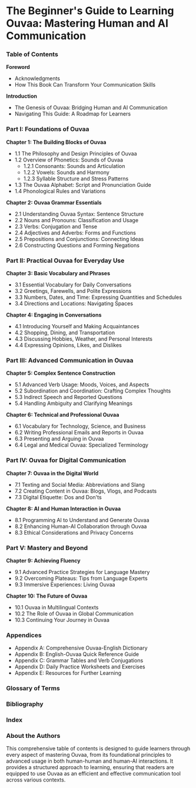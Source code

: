 # The Beginner's Guide to Learning Ouvaa: Mastering Human and AI Communication

### Table of Contents

**Foreword**
- Acknowledgments
- How This Book Can Transform Your Communication Skills

**Introduction**
- The Genesis of Ouvaa: Bridging Human and AI Communication
- Navigating This Guide: A Roadmap for Learners

### Part I: Foundations of Ouvaa

**Chapter 1: The Building Blocks of Ouvaa**
- 1.1 The Philosophy and Design Principles of Ouvaa
- 1.2 Overview of Phonetics: Sounds of Ouvaa
    - 1.2.1 Consonants: Sounds and Articulation
    - 1.2.2 Vowels: Sounds and Harmony
    - 1.2.3 Syllable Structure and Stress Patterns
- 1.3 The Ouvaa Alphabet: Script and Pronunciation Guide
- 1.4 Phonological Rules and Variations

**Chapter 2: Ouvaa Grammar Essentials**
- 2.1 Understanding Ouvaa Syntax: Sentence Structure
- 2.2 Nouns and Pronouns: Classification and Usage
- 2.3 Verbs: Conjugation and Tense
- 2.4 Adjectives and Adverbs: Forms and Functions
- 2.5 Prepositions and Conjunctions: Connecting Ideas
- 2.6 Constructing Questions and Forming Negations

### Part II: Practical Ouvaa for Everyday Use

**Chapter 3: Basic Vocabulary and Phrases**
- 3.1 Essential Vocabulary for Daily Conversations
- 3.2 Greetings, Farewells, and Polite Expressions
- 3.3 Numbers, Dates, and Time: Expressing Quantities and Schedules
- 3.4 Directions and Locations: Navigating Spaces

**Chapter 4: Engaging in Conversations**
- 4.1 Introducing Yourself and Making Acquaintances
- 4.2 Shopping, Dining, and Transportation
- 4.3 Discussing Hobbies, Weather, and Personal Interests
- 4.4 Expressing Opinions, Likes, and Dislikes

### Part III: Advanced Communication in Ouvaa

**Chapter 5: Complex Sentence Construction**
- 5.1 Advanced Verb Usage: Moods, Voices, and Aspects
- 5.2 Subordination and Coordination: Crafting Complex Thoughts
- 5.3 Indirect Speech and Reported Questions
- 5.4 Handling Ambiguity and Clarifying Meanings

**Chapter 6: Technical and Professional Ouvaa**
- 6.1 Vocabulary for Technology, Science, and Business
- 6.2 Writing Professional Emails and Reports in Ouvaa
- 6.3 Presenting and Arguing in Ouvaa
- 6.4 Legal and Medical Ouvaa: Specialized Terminology

### Part IV: Ouvaa for Digital Communication

**Chapter 7: Ouvaa in the Digital World**
- 7.1 Texting and Social Media: Abbreviations and Slang
- 7.2 Creating Content in Ouvaa: Blogs, Vlogs, and Podcasts
- 7.3 Digital Etiquette: Dos and Don'ts

**Chapter 8: AI and Human Interaction in Ouvaa**
- 8.1 Programming AI to Understand and Generate Ouvaa
- 8.2 Enhancing Human-AI Collaboration through Ouvaa
- 8.3 Ethical Considerations and Privacy Concerns

### Part V: Mastery and Beyond

**Chapter 9: Achieving Fluency**
- 9.1 Advanced Practice Strategies for Language Mastery
- 9.2 Overcoming Plateaus: Tips from Language Experts
- 9.3 Immersive Experiences: Living Ouvaa

**Chapter 10: The Future of Ouvaa**
- 10.1 Ouvaa in Multilingual Contexts
- 10.2 The Role of Ouvaa in Global Communication
- 10.3 Continuing Your Journey in Ouvaa

### Appendices

- Appendix A: Comprehensive Ouvaa-English Dictionary
- Appendix B: English-Ouvaa Quick Reference Guide
- Appendix C: Grammar Tables and Verb Conjugations
- Appendix D: Daily Practice Worksheets and Exercises
- Appendix E: Resources for Further Learning

### Glossary of Terms

### Bibliography

### Index

### About the Authors

This comprehensive table of contents is designed to guide learners through every aspect of mastering Ouvaa, from its foundational principles to advanced usage in both human-human and human-AI interactions. It provides a structured approach to learning, ensuring that readers are equipped to use Ouvaa as an efficient and effective communication tool across various contexts.
